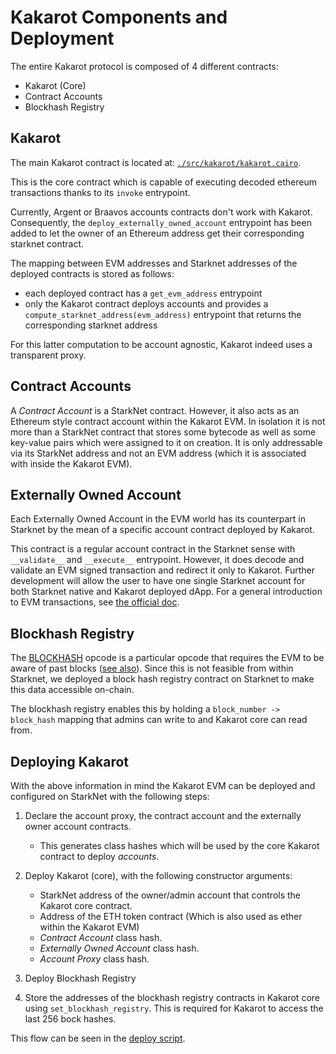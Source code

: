 # Kakarot Components and Deployment

The entire Kakarot protocol is composed of 4 different contracts:

- Kakarot (Core)
- Contract Accounts
- Blockhash Registry

## Kakarot

The main Kakarot contract is located at:
[`./src/kakarot/kakarot.cairo`](../../src/kakarot/kakarot.cairo).

This is the core contract which is capable of executing decoded ethereum
transactions thanks to its `invoke` entrypoint.

Currently, Argent or Braavos accounts contracts don't work with Kakarot.
Consequently, the `deploy_externally_owned_account` entrypoint has been added to
let the owner of an Ethereum address get their corresponding starknet contract.

The mapping between EVM addresses and Starknet addresses of the deployed
contracts is stored as follows:

- each deployed contract has a `get_evm_address` entrypoint
- only the Kakarot contract deploys accounts and provides a
  `compute_starknet_address(evm_address)` entrypoint that returns the
  corresponding starknet address

For this latter computation to be account agnostic, Kakarot indeed uses a
transparent proxy.

## Contract Accounts

A _Contract Account_ is a StarkNet contract. However, it also acts as an
Ethereum style contract account within the Kakarot EVM. In isolation it is not
more than a StarkNet contract that stores some bytecode as well as some
key-value pairs which were assigned to it on creation. It is only addressable
via its StarkNet address and not an EVM address (which it is associated with
inside the Kakarot EVM).

## Externally Owned Account

Each Externally Owned Account in the EVM world has its counterpart in Starknet
by the mean of a specific account contract deployed by Kakarot.

This contract is a regular account contract in the Starknet sense with
`__validate__` and `__execute__` entrypoint. However, it does decode and
validate an EVM signed transaction and redirect it only to Kakarot. Further
development will allow the user to have one single Starknet account for both
Starknet native and Kakarot deployed dApp. For a general introduction to EVM
transactions, see
[the official doc](https://ethereum.org/en/developers/docs/transactions/).

## Blockhash Registry

The [BLOCKHASH](https://www.evm.codes/#40) opcode is a particular opcode that
requires the EVM to be aware of past blocks
([see also](https://ethresear.ch/t/the-curious-case-of-blockhash-and-stateless-ethereum/7304/7)).
Since this is not feasible from within Starknet, we deployed a block hash
registry contract on Starknet to make this data accessible on-chain.

The blockhash registry enables this by holding a `block_number -> block_hash`
mapping that admins can write to and Kakarot core can read from.

## Deploying Kakarot

With the above information in mind the Kakarot EVM can be deployed and
configured on StarkNet with the following steps:

1. Declare the account proxy, the contract account and the externally owner
   account contracts.

   - This generates class hashes which will be used by the core Kakarot contract
     to deploy _accounts_.

1. Deploy Kakarot (core), with the following constructor arguments:

   - StarkNet address of the owner/admin account that controls the Kakarot core
     contract.
   - Address of the ETH token contract (Which is also used as ether within the
     Kakarot EVM)
   - _Contract Account_ class hash.
   - _Externally Owned Account_ class hash.
   - _Account Proxy_ class hash.

1. Deploy Blockhash Registry

1. Store the addresses of the blockhash registry contracts in Kakarot core using
   `set_blockhash_registry`. This is required for Kakarot to access the last 256
   bock hashes.

This flow can be seen in the [deploy script](../../scripts/deploy_kakarot.py).
